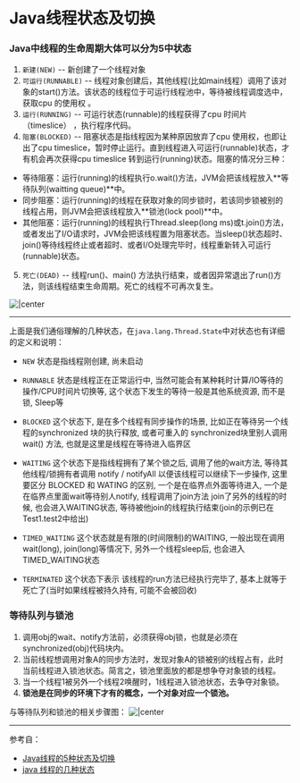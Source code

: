 # Java线程状态及切换

### Java中线程的生命周期大体可以分为5中状态

1. `新建(NEW)` -- 新创建了一个线程对象
2. `可运行(RUNNABLE)` -- 线程对象创建后，其他线程(比如main线程）调用了该对象的start()方法。该状态的线程位于可运行线程池中，等待被线程调度选中，获取cpu 的使用权 。
3. `运行(RUNNING)` -- 可运行状态(runnable)的线程获得了cpu 时间片（timeslice） ，执行程序代码。
4. `阻塞(BLOCKED)` -- 阻塞状态是指线程因为某种原因放弃了cpu 使用权，也即让出了cpu timeslice，暂时停止运行。直到线程进入可运行(runnable)状态，才有机会再次获得cpu timeslice 转到运行(running)状态。阻塞的情况分三种： 
 - 等待阻塞：运行(running)的线程执行o.wait()方法，JVM会把该线程放入**等待队列(waitting queue)**中。
 - 同步阻塞：运行(running)的线程在获取对象的同步锁时，若该同步锁被别的线程占用，则JVM会把该线程放入**锁池(lock pool)**中。
 - 其他阻塞：运行(running)的线程执行Thread.sleep(long ms)或t.join()方法，或者发出了I/O请求时，JVM会把该线程置为阻塞状态。当sleep()状态超时、join()等待线程终止或者超时、或者I/O处理完毕时，线程重新转入可运行(runnable)状态。
5. `死亡(DEAD)` -- 线程run()、main() 方法执行结束，或者因异常退出了run()方法，则该线程结束生命周期。死亡的线程不可再次复生。

![|center](http://dl.iteye.com/upload/picture/pic/116719/7e76cc17-0ad5-3ff3-954e-1f83463519d1.jpg)

------------

上面是我们通俗理解的几种状态，在`java.lang.Thread.State`中对状态也有详细的定义和说明：

 - `NEW` 状态是指线程刚创建, 尚未启动
 - `RUNNABLE` 状态是线程正在正常运行中, 当然可能会有某种耗时计算/IO等待的操作/CPU时间片切换等, 这个状态下发生的等待一般是其他系统资源, 而不是锁, Sleep等
 - `BLOCKED` 这个状态下, 是在多个线程有同步操作的场景, 比如正在等待另一个线程的synchronized 块的执行释放, 或者可重入的 synchronized块里别人调用wait() 方法, 也就是这里是线程在等待进入临界区
 - `WAITING` 这个状态下是指线程拥有了某个锁之后, 调用了他的wait方法, 等待其他线程/锁拥有者调用 notify / notifyAll 以便该线程可以继续下一步操作, 这里要区分 BLOCKED 和 WATING 的区别, 一个是在临界点外面等待进入, 一个是在临界点里面wait等待别人notify, 线程调用了join方法 join了另外的线程的时候, 也会进入WAITING状态, 等待被他join的线程执行结束(join的示例已在Test1.test2中给出)
 - `TIMED_WAITING`  这个状态就是有限的(时间限制)的WAITING, 一般出现在调用wait(long), join(long)等情况下, 另外一个线程sleep后, 也会进入TIMED_WAITING状态

 - `TERMINATED` 这个状态下表示 该线程的run方法已经执行完毕了, 基本上就等于死亡了(当时如果线程被持久持有, 可能不会被回收)


### 等待队列与锁池
1. 调用obj的wait、notify方法前，必须获得obj锁，也就是必须在synchronized(obj)代码块内。
2. 当前线程想调用对象A的同步方法时，发现对象A的锁被别的线程占有，此时当前线程进入锁池状态。简言之，锁池里面放的都是想争夺对象锁的线程。
3. 当一个线程1被另外一个线程2唤醒时，1线程进入锁池状态，去争夺对象锁。
4. **锁池是在同步的环境下才有的概念，一个对象对应一个锁池。**

 与等待队列和锁池的相关步骤图：
![|center](http://dl.iteye.com/upload/picture/pic/116721/3f19f0fb-33ae-322f-9f6a-035f0bf3a2d5.jpg)


-------------

参考自：

- [Java线程的5种状态及切换](http://blog.csdn.net/pange1991/article/details/53860651)
- [java 线程的几种状态](https://www.cnblogs.com/xll1025/p/6415283.html)










































